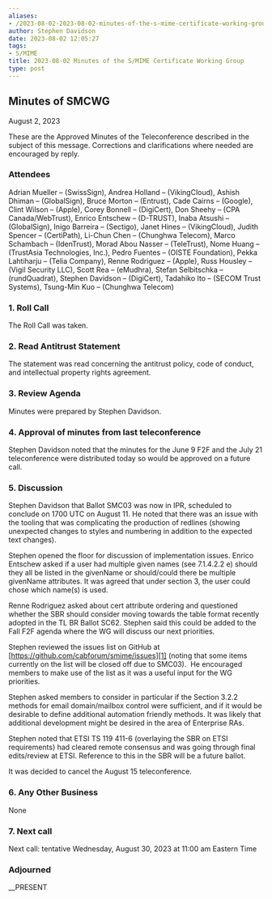 ```yaml
---
aliases:
- /2023-08-02-2023-08-02-minutes-of-the-s-mime-certificate-working-group/
author: Stephen Davidson
date: 2023-08-02 12:05:27
tags:
- S/MIME
title: 2023-08-02 Minutes of the S/MIME Certificate Working Group
type: post
---
```


## Minutes of SMCWG

August 2, 2023

These are the Approved Minutes of the Teleconference described in the subject of this message. Corrections and clarifications where needed are encouraged by reply.

### Attendees

Adrian Mueller – (SwissSign), Andrea Holland – (VikingCloud), Ashish Dhiman – (GlobalSign), Bruce Morton – (Entrust), Cade Cairns – (Google), Clint Wilson – (Apple), Corey Bonnell – (DigiCert), Don Sheehy – (CPA Canada/WebTrust), Enrico Entschew – (D-TRUST), Inaba Atsushi – (GlobalSign), Inigo Barreira – (Sectigo), Janet Hines – (VikingCloud), Judith Spencer – (CertiPath), Li-Chun Chen – (Chunghwa Telecom), Marco Schambach – (IdenTrust), Morad Abou Nasser – (TeleTrust), Nome Huang – (TrustAsia Technologies, Inc.), Pedro Fuentes – (OISTE Foundation), Pekka Lahtiharju – (Telia Company), Renne Rodriguez – (Apple), Russ Housley – (Vigil Security LLC), Scott Rea – (eMudhra), Stefan Selbitschka – (rundQuadrat), Stephen Davidson – (DigiCert), Tadahiko Ito – (SECOM Trust Systems), Tsung-Min Kuo – (Chunghwa Telecom)

### 1. Roll Call

The Roll Call was taken.

### 2. Read Antitrust Statement

The statement was read concerning the antitrust policy, code of conduct, and intellectual property rights agreement.

### 3. Review Agenda

Minutes were prepared by Stephen Davidson.

### 4. Approval of minutes from last teleconference

Stephen Davidson noted that the minutes for the June 9 F2F and the July 21 teleconference were distributed today so would be approved on a future call.

### 5. Discussion

Stephen Davidson that Ballot SMC03 was now in IPR, scheduled to conclude on 1700 UTC on August 11. He noted that there was an issue with the tooling that was complicating the production of redlines (showing unexpected changes to styles and numbering in addition to the expected text changes).

Stephen opened the floor for discussion of implementation issues. Enrico Entschew asked if a user had multiple given names (see 7.1.4.2.2 e) should they all be listed in the givenName or should/could there be multiple givenName attributes. It was agreed that under section 3, the user could chose which name(s) is used.

Renne Rodriguez asked about cert attribute ordering and questioned whether the SBR should consider moving towards the table format recently adopted in the TL BR Ballot SC62. Stephen said this could be added to the Fall F2F agenda where the WG will discuss our next priorities.

Stephen reviewed the issues list on GitHub at [https://github.com/cabforum/smime/issues][1] (noting that some items currently on the list will be closed off due to SMC03).  He encouraged members to make use of the list as it was a useful input for the WG priorities.

Stephen asked members to consider in particular if the Section 3.2.2 methods for email domain/mailbox control were sufficient, and if it would be desirable to define additional automation friendly methods. It was likely that additional development might be desired in the area of Enterprise RAs.

Stephen noted that ETSI TS 119 411-6 (overlaying the SBR on ETSI requirements) had cleared remote consensus and was going through final edits/review at ETSI. Reference to this in the SBR will be a future ballot.

It was decided to cancel the August 15 teleconference.

### 6. Any Other Business

None

### 7. Next call

Next call: tentative Wednesday, August 30, 2023 at 11:00 am Eastern Time

### Adjourned

\_\_PRESENT

[1]: https://github.com/cabforum/smime/issues